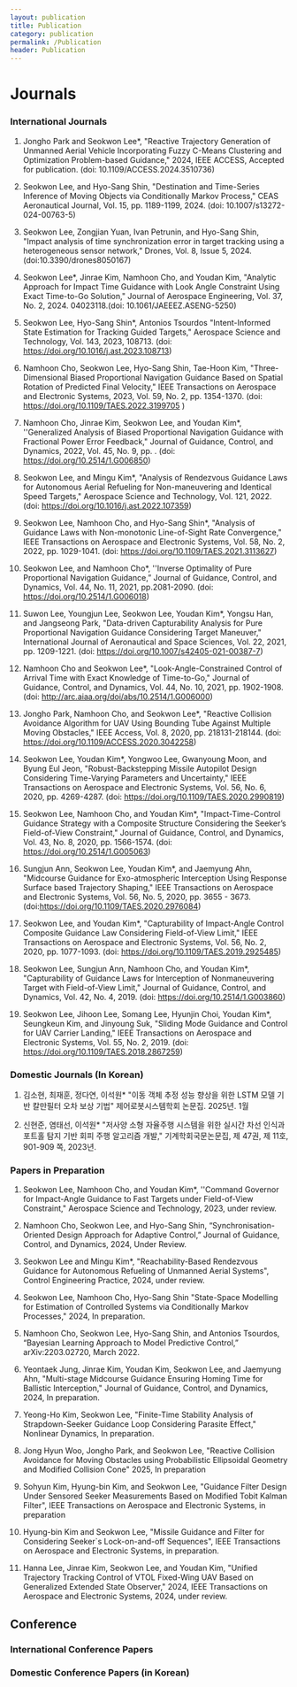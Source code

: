 ```yaml
---
layout: publication
title: Publication
category: publication
permalink: /Publication
header: Publication
---
```


# Journals

### International Journals

1. Jongho Park and Seokwon Lee*, "Reactive Trajectory Generation of Unmanned Aerial Vehicle Incorporating Fuzzy C-Means Clustering and Optimization Problem-based Guidance," 2024, IEEE ACCESS, Accepted for publication. (doi: 10.1109/ACCESS.2024.3510736)
1. Seokwon Lee, and Hyo-Sang Shin, "Destination and Time-Series Inference of Moving Objects via Conditionally Markov Process," CEAS Aeronautical Journal, Vol. 15, pp. 1189-1199, 2024. (doi: 10.1007/s13272-024-00763-5)

1. Seokwon Lee, Zongjian Yuan, Ivan Petrunin, and Hyo-Sang Shin, "Impact analysis of time synchronization error in target tracking using a heterogeneous sensor network," Drones,  Vol. 8, Issue 5, 2024. (doi:10.3390/drones8050167)

1. Seokwon Lee*, Jinrae Kim, Namhoon Cho, and Youdan Kim, "Analytic Approach for Impact Time Guidance with Look Angle Constraint Using Exact Time-to-Go Solution," Journal of Aerospace Engineering, Vol. 37, No. 2, 2024. 04023118.(doi: 10.1061/JAEEEZ.ASENG-5250)

1. Seokwon Lee, Hyo-Sang Shin*, Antonios Tsourdos "Intent-Informed State Estimation for Tracking  Guided Targets," Aerospace Science and Technology, Vol. 143, 2023, 108713. (doi: https://doi.org/10.1016/j.ast.2023.108713)

1. Namhoon Cho, Seokwon Lee, Hyo-Sang Shin, Tae-Hoon Kim, "Three-Dimensional Biased Proportional Navigation Guidance Based on Spatial Rotation of Predicted Final Velocity," IEEE Transactions on Aerospace and Electronic Systems, 2023, Vol. 59, No. 2, pp. 1354-1370. (doi: https://doi.org/10.1109/TAES.2022.3199705 )

1. Namhoon Cho, Jinrae Kim, Seokwon Lee, and Youdan Kim*, ''Generalized Analysis of Biased Proportional Navigation Guidance with Fractional Power Error Feedback," Journal of Guidance, Control, and Dynamics, 2022, Vol. 45, No. 9, pp. . (doi: https://doi.org/10.2514/1.G006850)

1. Seokwon Lee, and Mingu Kim*, "Analysis of Rendezvous Guidance Laws for Autonomous Aerial Refueling for Non-maneuvering and Identical Speed Targets," Aerospace Science and Technology, Vol. 121, 2022. (doi: https://doi.org/10.1016/j.ast.2022.107359)

1. Seokwon Lee, Namhoon Cho, and Hyo-Sang Shin*, "Analysis of Guidance Laws with Non-monotonic Line-of-Sight Rate Convergence," IEEE Transactions on Aerospace and Electronic Systems, Vol. 58, No. 2, 2022, pp. 1029-1041. (doi: https://doi.org/10.1109/TAES.2021.3113627)

1. Seokwon Lee, and Namhoon Cho*, ''Inverse Optimality of Pure Proportional Navigation Guidance,” Journal of Guidance, Control, and Dynamics, Vol. 44, No. 11, 2021, pp.2081-2090. (doi: https://doi.org/10.2514/1.G006018)

1. Suwon Lee, Youngjun Lee, Seokwon Lee, Youdan Kim*, Yongsu Han, and Jangseong Park, "Data-driven Capturability Analysis for Pure Proportional Navigation Guidance Considering Target Maneuver," International Journal of Aeronautical and Space Sciences, Vol. 22, 2021, pp. 1209-1221. (doi: https://doi.org/10.1007/s42405-021-00387-7) 

1. Namhoon Cho and Seokwon Lee*, "Look-Angle-Constrained Control of Arrival Time with Exact Knowledge of Time-to-Go," Journal of Guidance, Control, and Dynamics, Vol. 44, No. 10, 2021, pp. 1902-1908. (doi: http://arc.aiaa.org/doi/abs/10.2514/1.G006000)

1. Jongho Park, Namhoon Cho, and Seokwon Lee*, "Reactive Collision Avoidance Algorithm for UAV Using Bounding Tube Against Multiple Moving Obstacles," IEEE Access, Vol. 8, 2020, pp. 218131-218144. (doi: https://doi.org/10.1109/ACCESS.2020.3042258)

1. Seokwon Lee, Youdan Kim*, Yongwoo Lee, Gwanyoung Moon, and Byung Eul Jeon, "Robust-Backstepping Missile Autopilot Design Considering Time-Varying Parameters and Uncertainty," IEEE Transactions on Aerospace and Electronic Systems, Vol. 56, No. 6, 2020, pp. 4269-4287. (doi: https://doi.org/10.1109/TAES.2020.2990819)

1. Seokwon Lee, Namhoon Cho, and Youdan Kim*, "Impact-Time-Control Guidance Strategy with a Composite Structure Considering the Seeker’s Field-of-View Constraint,"  Journal of Guidance, Control, and Dynamics, Vol. 43, No. 8, 2020, pp. 1566-1574. (doi: https://doi.org/10.2514/1.G005063)

1. Sungjun Ann, Seokwon Lee, Youdan Kim*, and Jaemyung Ahn, "Midcourse Guidance for Exo-atmospheric Interception Using Response Surface based Trajectory Shaping," IEEE Transactions on Aerospace and Electronic Systems, Vol. 56, No. 5, 2020, pp. 3655 - 3673. (doi:https://doi.org/10.1109/TAES.2020.2976084)

1. Seokwon Lee, and Youdan Kim*, "Capturability of Impact-Angle Control Composite Guidance Law Considering Field-of-View Limit," IEEE Transactions on Aerospace and Electronic Systems, Vol. 56, No. 2, 2020, pp. 1077-1093. (doi: https://doi.org/10.1109/TAES.2019.2925485)

1. Seokwon Lee, Sungjun Ann, Namhoon Cho, and Youdan Kim*, "Capturability of Guidance Laws for Interception of Nonmaneuvering Target with Field-of-View Limit," Journal of Guidance, Control, and Dynamics, Vol. 42, No. 4, 2019. (doi: https://doi.org/10.2514/1.G003860) 

1. Seokwon Lee, Jihoon Lee, Somang Lee, Hyunjin Choi, Youdan Kim*, Seungkeun Kim, and Jinyoung Suk,  "Sliding Mode Guidance and Control for UAV Carrier Landing," IEEE Transactions on Aerospace and Electronic Systems, Vol. 55, No. 2, 2019. (doi: https://doi.org/10.1109/TAES.2018.2867259) 

### Domestic Journals (In Korean)

1. 김소현, 최재훈, 정다연, 이석원* "이동 객체 추정 성능 향상을 위한 LSTM 모델 기반 칼만필터 오차 보상 기법" 제어로봇시스템학회 논문집. 2025년. 1월

1. 신현준, 염태선, 이석원* "저사양 소형 자율주행 시스템을 위한 실시간 차선 인식과 포트홀 탐지 기반 회피 주행 알고리즘 개발," 기계학회국문논문집, 제 47권, 제 11호, 901-909 쪽, 2023년. 

### Papers in Preparation

1. Seokwon Lee, Namhoon Cho, and Youdan Kim*, ''Command Governor for Impact-Angle Guidance to Fast Targets under Field-of-View Constraint,"  Aerospace Science and Technology, 2023, under review.

1. Namhoon Cho, Seokwon Lee, and Hyo-Sang Shin, “Synchronisation-Oriented Design Approach for Adaptive Control,” Journal of Guidance, Control, and Dynamics, 2024, Under Review.

1. Seokwon Lee and Mingu Kim*, "Reachability-Based Rendezvous Guidance for Autonomous Refueling of Unmanned Aerial Systems", Control Engineering Practice, 2024, under review.

1. Seokwon Lee, Namhoon Cho, Hyo-Sang Shin "State-Space Modelling for Estimation of Controlled Systems via Conditionally Markov Processes," 2024, In preparation.

1. Namhoon Cho, Seokwon Lee, Hyo-Sang Shin, and Antonios Tsourdos, “Bayesian Learning Approach to Model Predictive Control,” arXiv:2203.02720, March 2022.

1. Yeontaek Jung, Jinrae Kim, Youdan Kim, Seokwon Lee, and Jaemyung Ahn, "Multi-stage Midcourse Guidance Ensuring Homing Time for Ballistic Interception," Journal of Guidance, Control, and Dynamics, 2024, In preparation.

1. Yeong-Ho Kim, Seokwon Lee, "Finite-Time Stability Analysis of Strapdown-Seeker Guidance Loop Considering Parasite Effect," Nonlinear Dynamics, In preparation.

1. Jong Hyun Woo, Jongho Park, and Seokwon Lee, "Reactive Collision Avoidance for Moving Obstacles using Probabilistic Ellipsoidal Geometry and Modified Collision Cone" 2025, In preparation

1. Sohyun Kim, Hyung-bin Kim, and Seokwon Lee, "Guidance Filter Design Under Sensored Seeker Measurements Based on Modified Tobit Kalman Filter", IEEE Transactions on Aerospace and Electronic Systems, in preparation

1. Hyung-bin Kim and Seokwon Lee, "Missile Guidance and Filter for Considering Seeker`s Lock-on-and-off Sequences", IEEE Transactions on Aerospace and Electronic Systems, in preparation. 

1. Hanna Lee, Jinrae Kim, Seokwon Lee, and Youdan Kim, "Unified Trajectory Tracking Control of VTOL Fixed-Wing UAV Based on Generalized Extended State Observer," 2024, IEEE Transactions on Aerospace and Electronic Systems, 2024, under review.

## Conference

### International Conference Papers



### Domestic Conference Papers (in Korean)